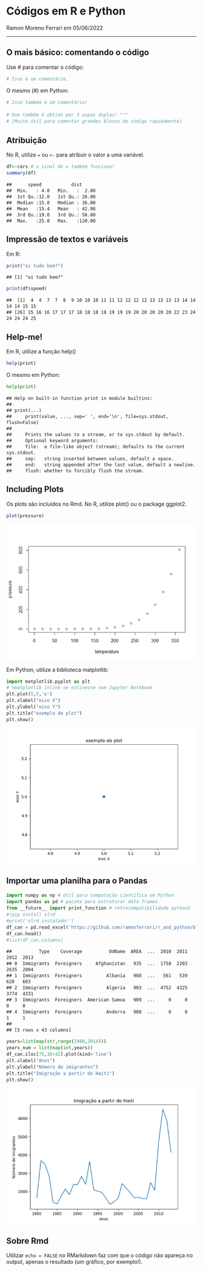Códigos em R e Python
================
Ramon Moreno Ferrari em
05/06/2022

------------------------------------------------------------------------

## O mais básico: comentando o código

Use \# para comentar o código:

``` r
# Isso é um comentário.
```

O mesmo (#) em Python:

``` python
# Isso também é um comentário!

# Que também é obtido por 3 aspas duplas! """
# (Muito útil para comentar grandes blocos de código rapidamente)
```

## Atribuição

No R, utilize `=` ou `<-` para atribuir o valor a uma variável.

``` r
df<-cars # o sinal de = também funciona!
summary(df)
```

    ##      speed           dist       
    ##  Min.   : 4.0   Min.   :  2.00  
    ##  1st Qu.:12.0   1st Qu.: 26.00  
    ##  Median :15.0   Median : 36.00  
    ##  Mean   :15.4   Mean   : 42.98  
    ##  3rd Qu.:19.0   3rd Qu.: 56.00  
    ##  Max.   :25.0   Max.   :120.00

## Impressão de textos e variáveis

Em R:

``` r
print("oi tudo bem?")
```

    ## [1] "oi tudo bem?"

``` r
print(df$speed)
```

    ##  [1]  4  4  7  7  8  9 10 10 10 11 11 12 12 12 12 13 13 13 13 14 14 14 14 15 15
    ## [26] 15 16 16 17 17 17 18 18 18 18 19 19 19 20 20 20 20 20 22 23 24 24 24 24 25

## Help-me!

Em R, utilize a função help()

``` r
help(print)
```

O mesmo em Python:

``` python
help(print)
```

    ## Help on built-in function print in module builtins:
    ## 
    ## print(...)
    ##     print(value, ..., sep=' ', end='\n', file=sys.stdout, flush=False)
    ##     
    ##     Prints the values to a stream, or to sys.stdout by default.
    ##     Optional keyword arguments:
    ##     file:  a file-like object (stream); defaults to the current sys.stdout.
    ##     sep:   string inserted between values, default a space.
    ##     end:   string appended after the last value, default a newline.
    ##     flush: whether to forcibly flush the stream.

## Including Plots

Os plots são incluídos no Rmd. No R, utilize plot() ou o package
ggplot2.

``` r
plot(pressure)
```

![](Script_files/figure-gfm/pressure-1.png)<!-- -->

Em Python, utilize a biblioteca matplotlib:

``` python
import matplotlib.pyplot as plt
# %matplotlib inline se estivesse num Jupyter Notebook
plt.plot(5,5,'o')
plt.xlabel("eixo X")
plt.ylabel("eixo Y")
plt.title("exemplo de plot")
plt.show()
```

![](Script_files/figure-gfm/unnamed-chunk-7-1.png)<!-- -->

## Importar uma planilha para o Pandas

``` python
import numpy as np # útil para computação científica em Python
import pandas as pd # pacote para estruturar data frames
from __future__ import print_function # retrocompatibilidade python2
#!pip install xlrd
#print('xlrd instalado!')
df_can = pd.read_excel('https://github.com/ramonferrari/r_and_python/blob/main/Script_files/Canada_new.xlsx?raw=true',sheet_name="Canada by Citizenship",skiprows=range(20),skipfooter=2, engine='openpyxl')
df_can.head()
#list(df_can.columns)
```

    ##          Type    Coverage          OdName  AREA  ...  2010  2011  2012  2013
    ## 0  Immigrants  Foreigners     Afghanistan   935  ...  1758  2203  2635  2004
    ## 1  Immigrants  Foreigners         Albania   908  ...   561   539   620   603
    ## 2  Immigrants  Foreigners         Algeria   903  ...  4752  4325  3774  4331
    ## 3  Immigrants  Foreigners  American Samoa   909  ...     0     0     0     0
    ## 4  Immigrants  Foreigners         Andorra   908  ...     0     0     1     1
    ## 
    ## [5 rows x 43 columns]

``` python
years=list(map(str,range(1980,2014)))
years_num = list(map(int,years))
df_can.iloc[75,10:42].plot(kind='line')
plt.xlabel("Anos")
plt.ylabel("Número de imigrantes")
plt.title("Imigração a partir do Haiti")
plt.show()
```

![](Script_files/figure-gfm/unnamed-chunk-9-3.png)<!-- -->

## Sobre Rmd

Utilizar `echo = FALSE` no RMarkdown faz com que o código não apareça no
output, apenas o resultado (um gráfico, por exemplo!).

